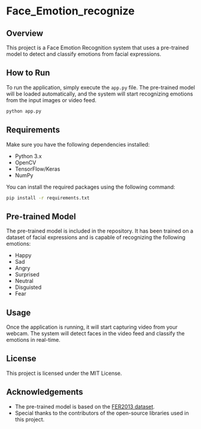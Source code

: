 # Face_Emotion_recognize
## Overview
This project is a Face Emotion Recognition system that uses a pre-trained model to detect and classify emotions from facial expressions.

## How to Run
To run the application, simply execute the `app.py` file. The pre-trained model will be loaded automatically, and the system will start recognizing emotions from the input images or video feed.

```bash
python app.py
```

## Requirements
Make sure you have the following dependencies installed:

- Python 3.x
- OpenCV
- TensorFlow/Keras
- NumPy

You can install the required packages using the following command:

```bash
pip install -r requirements.txt
```

## Pre-trained Model
The pre-trained model is included in the repository. It has been trained on a dataset of facial expressions and is capable of recognizing the following emotions:
- Happy
- Sad
- Angry
- Surprised
- Neutral
- Disguisted
- Fear

## Usage
Once the application is running, it will start capturing video from your webcam. The system will detect faces in the video feed and classify the emotions in real-time.

## License
This project is licensed under the MIT License.

## Acknowledgements
- The pre-trained model is based on the [FER2013 dataset](https://www.kaggle.com/c/challenges-in-representation-learning-facial-expression-recognition-challenge/data).
- Special thanks to the contributors of the open-source libraries used in this project.
